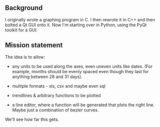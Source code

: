 ## Background ##

I originally wrote a graphing program in C.
I then rewrote it in C++ and then bolted a Qt GUI onto it.
Now I'm starting over in Python, using the PyQt toolkit for a GUI.

## Mission statement ##

The idea is to allow:

-	any units to be used along the axes, even uneven units like dates.
	(For example, months should be evenly spaced even though they last
	for anything between 28 and 31 days).

-	multiple formats - xls, csv and maybe even sql

-	trendlines & arbitrary functions to be plotted

-	a line editor, where a function will be generated that plots the right line.
	Maybe just a combination of bezier curves.

We'll see how far this gets.
